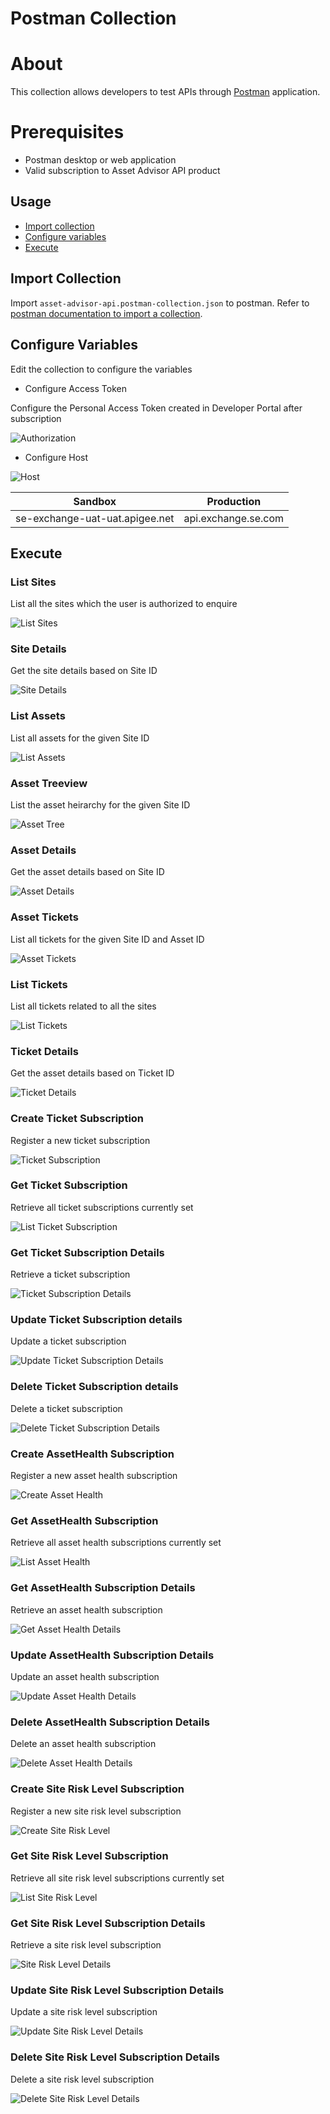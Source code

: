 # Postman Collection

# About

This collection allows developers to test APIs through [Postman](https://www.postman.com/) application.

# Prerequisites

* Postman desktop or web application
* Valid subscription to Asset Advisor API product

## Usage
 
* [Import collection](#import-collection)
* [Configure variables](#configure-variables)
* [Execute](#execute)

## Import Collection

Import ```asset-advisor-api.postman-collection.json``` to postman. Refer to [postman documentation to import a collection](https://learning.postman.com/docs/getting-started/importing-and-exporting-data/#importing-data-into-postman).

## Configure Variables

Edit the collection to configure the variables

* Configure Access Token

Configure the Personal Access Token created in Developer Portal after subscription

![Authorization](../media/configure-token.png)

* Configure Host 

![Host](../media/configure-host.png)

| Sandbox  | Production |
|---|---|
| se-exchange-uat-uat.apigee.net  |  api.exchange.se.com |

## Execute

### List Sites

List all the sites which the user is authorized to enquire

![List Sites](../media/list-sites.png)

### Site Details

Get the site details based on Site ID

![Site Details](../media/site-details.PNG)

### List Assets

List all assets for the given Site ID

![List Assets](../media/list-assets.PNG)

### Asset Treeview

List the asset heirarchy for the given Site ID

![Asset Tree](../media/asset-tree.PNG)

### Asset Details

Get the asset details based on Site ID

![Asset Details](../media/asset-detail.PNG)

### Asset Tickets

List all tickets for the given Site ID and Asset ID

![Asset Tickets](../media/asset-tickets.PNG)

### List Tickets

List all tickets related to all the sites

![List Tickets](../media/list-tickets.png)

### Ticket Details

Get the asset details based on Ticket ID

![Ticket Details](../media/ticket-detail.PNG)

### Create Ticket Subscription

Register a new ticket subscription

![Ticket Subscription](../media/create-ticket-subscription.PNG)

### Get Ticket Subscription

Retrieve all ticket subscriptions currently set

![List Ticket Subscription](../media/list-ticket-subscription.PNG)

### Get Ticket Subscription Details

Retrieve a ticket subscription

![Ticket Subscription Details](../media/ticket-subscription-details.PNG)

### Update Ticket Subscription details

Update a ticket subscription

![Update Ticket Subscription Details](../media/update-ticket-subscription-details.PNG)

### Delete Ticket Subscription details

Delete a ticket subscription

![Delete Ticket Subscription Details](../media/delete-ticket-subscription-details.PNG)

### Create AssetHealth Subscription

Register a new asset health subscription

![Create Asset Health](../media/create-asset-health-subscription.PNG)

### Get AssetHealth Subscription

Retrieve all asset health subscriptions currently set

![List Asset Health](../media/list-asset-health-subscription.PNG)

### Get AssetHealth Subscription Details

Retrieve an asset health subscription

![Get Asset Health Details](../media/asset-health-subscription-detail.PNG)

### Update AssetHealth Subscription Details

Update an asset health subscription

![Update Asset Health Details](../media/update-asset-health-subscription-detail.PNG)

### Delete AssetHealth Subscription Details

Delete an asset health subscription

![Delete Asset Health Details](../media/delete-asset-health-subscription-detail.PNG)

### Create Site Risk Level Subscription

Register a new site risk level subscription

![Create Site Risk Level ](../media/create-site-risk-level-subscription.PNG)

### Get Site Risk Level Subscription

Retrieve all site risk level subscriptions currently set

![List Site Risk Level ](../media/list-site-risk-level-subscription.PNG)

### Get Site Risk Level Subscription Details

Retrieve a site risk level subscription

![Site Risk Level Details ](../media/site-risk-level-subscription-details.PNG)

### Update Site Risk Level Subscription Details

Update a site risk level subscription

![Update Site Risk Level Details ](../media/update-site-risk-level-subscription.PNG)

### Delete Site Risk Level Subscription Details

Delete a site risk level subscription

![Delete Site Risk Level Details ](../media/delete-site-risk-level-subscription.PNG)
